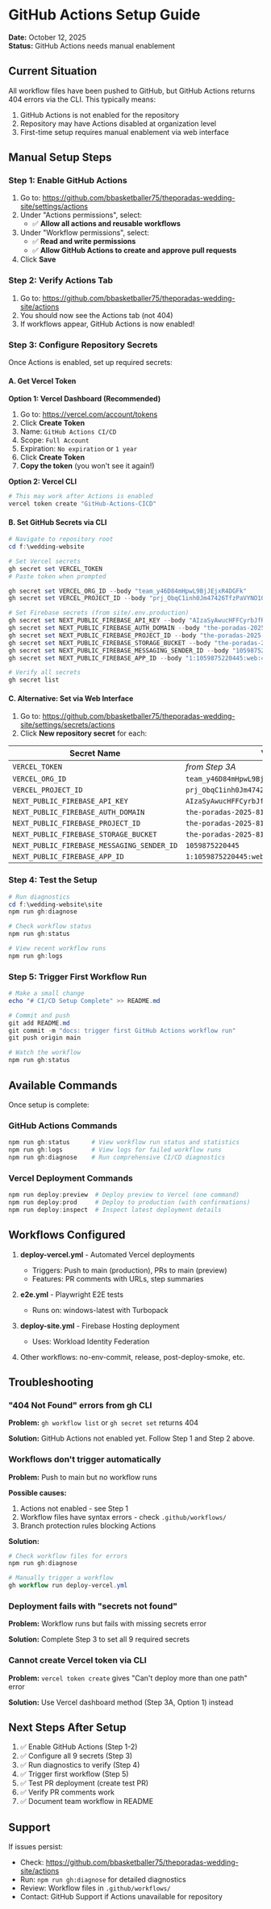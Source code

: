 # GitHub Actions Setup Guide

**Date:** October 12, 2025  
**Status:** GitHub Actions needs manual enablement

## Current Situation

All workflow files have been pushed to GitHub, but GitHub Actions returns 404 errors via the CLI. This typically means:

1. GitHub Actions is not enabled for the repository
2. Repository may have Actions disabled at organization level
3. First-time setup requires manual enablement via web interface

## Manual Setup Steps

### Step 1: Enable GitHub Actions

1. Go to: <https://github.com/bbasketballer75/theporadas-wedding-site/settings/actions>
2. Under "Actions permissions", select:
   - ✅ **Allow all actions and reusable workflows**
3. Under "Workflow permissions", select:
   - ✅ **Read and write permissions**
   - ✅ **Allow GitHub Actions to create and approve pull requests**
4. Click **Save**

### Step 2: Verify Actions Tab

1. Go to: <https://github.com/bbasketballer75/theporadas-wedding-site/actions>
2. You should now see the Actions tab (not 404)
3. If workflows appear, GitHub Actions is now enabled!

### Step 3: Configure Repository Secrets

Once Actions is enabled, set up required secrets:

#### A. Get Vercel Token

**Option 1: Vercel Dashboard (Recommended)**

1. Go to: <https://vercel.com/account/tokens>
2. Click **Create Token**
3. Name: `GitHub Actions CI/CD`
4. Scope: `Full Account`
5. Expiration: `No expiration` or `1 year`
6. Click **Create Token**
7. **Copy the token** (you won't see it again!)

**Option 2: Vercel CLI**

```powershell
# This may work after Actions is enabled
vercel token create "GitHub-Actions-CICD"
```

#### B. Set GitHub Secrets via CLI

```powershell
# Navigate to repository root
cd f:\wedding-website

# Set Vercel secrets
gh secret set VERCEL_TOKEN
# Paste token when prompted

gh secret set VERCEL_ORG_ID --body "team_y46D84mHpwL9BjJEjxR4DGFk"
gh secret set VERCEL_PROJECT_ID --body "prj_ObqC1inh0Jm47426TfzPaVYNO10I"

# Set Firebase secrets (from site/.env.production)
gh secret set NEXT_PUBLIC_FIREBASE_API_KEY --body "AIzaSyAwucHFFCyrbJfRBxyl7Ofq-Awu2gN29wg"
gh secret set NEXT_PUBLIC_FIREBASE_AUTH_DOMAIN --body "the-poradas-2025-813c7.firebaseapp.com"
gh secret set NEXT_PUBLIC_FIREBASE_PROJECT_ID --body "the-poradas-2025-813c7"
gh secret set NEXT_PUBLIC_FIREBASE_STORAGE_BUCKET --body "the-poradas-2025-813c7.firebasestorage.app"
gh secret set NEXT_PUBLIC_FIREBASE_MESSAGING_SENDER_ID --body "1059875220445"
gh secret set NEXT_PUBLIC_FIREBASE_APP_ID --body "1:1059875220445:web:459a645ef2a245728be434"

# Verify all secrets
gh secret list
```

#### C. Alternative: Set via Web Interface

1. Go to: <https://github.com/bbasketballer75/theporadas-wedding-site/settings/secrets/actions>
2. Click **New repository secret** for each:

| Secret Name | Value | Source |
|------------|-------|--------|
| `VERCEL_TOKEN` | _from Step 3A_ | Vercel dashboard |
| `VERCEL_ORG_ID` | `team_y46D84mHpwL9BjJEjxR4DGFk` | `.vercel/project.json` |
| `VERCEL_PROJECT_ID` | `prj_ObqC1inh0Jm47426TfzPaVYNO10I` | `.vercel/project.json` |
| `NEXT_PUBLIC_FIREBASE_API_KEY` | `AIzaSyAwucHFFCyrbJfRBxyl7Ofq-Awu2gN29wg` | `site/.env.production` |
| `NEXT_PUBLIC_FIREBASE_AUTH_DOMAIN` | `the-poradas-2025-813c7.firebaseapp.com` | `site/.env.production` |
| `NEXT_PUBLIC_FIREBASE_PROJECT_ID` | `the-poradas-2025-813c7` | `site/.env.production` |
| `NEXT_PUBLIC_FIREBASE_STORAGE_BUCKET` | `the-poradas-2025-813c7.firebasestorage.app` | `site/.env.production` |
| `NEXT_PUBLIC_FIREBASE_MESSAGING_SENDER_ID` | `1059875220445` | `site/.env.production` |
| `NEXT_PUBLIC_FIREBASE_APP_ID` | `1:1059875220445:web:459a645ef2a245728be434` | `site/.env.production` |

### Step 4: Test the Setup

```powershell
# Run diagnostics
cd f:\wedding-website\site
npm run gh:diagnose

# Check workflow status
npm run gh:status

# View recent workflow runs
npm run gh:logs
```

### Step 5: Trigger First Workflow Run

```powershell
# Make a small change
echo "# CI/CD Setup Complete" >> README.md

# Commit and push
git add README.md
git commit -m "docs: trigger first GitHub Actions workflow run"
git push origin main

# Watch the workflow
npm run gh:status
```

## Available Commands

Once setup is complete:

### GitHub Actions Commands

```powershell
npm run gh:status      # View workflow run status and statistics
npm run gh:logs        # View logs for failed workflow runs
npm run gh:diagnose    # Run comprehensive CI/CD diagnostics
```

### Vercel Deployment Commands

```powershell
npm run deploy:preview  # Deploy preview to Vercel (one command)
npm run deploy:prod     # Deploy to production (with confirmations)
npm run deploy:inspect  # Inspect latest deployment details
```

## Workflows Configured

1. **deploy-vercel.yml** - Automated Vercel deployments
   - Triggers: Push to main (production), PRs to main (preview)
   - Features: PR comments with URLs, step summaries

2. **e2e.yml** - Playwright E2E tests
   - Runs on: windows-latest with Turbopack

3. **deploy-site.yml** - Firebase Hosting deployment
   - Uses: Workload Identity Federation

4. Other workflows: no-env-commit, release, post-deploy-smoke, etc.

## Troubleshooting

### "404 Not Found" errors from gh CLI

**Problem:** `gh workflow list` or `gh secret set` returns 404

**Solution:** GitHub Actions not enabled yet. Follow Step 1 and Step 2 above.

### Workflows don't trigger automatically

**Problem:** Push to main but no workflow runs

**Possible causes:**

1. Actions not enabled - see Step 1
2. Workflow files have syntax errors - check `.github/workflows/`
3. Branch protection rules blocking Actions

**Solution:**

```powershell
# Check workflow files for errors
npm run gh:diagnose

# Manually trigger a workflow
gh workflow run deploy-vercel.yml
```

### Deployment fails with "secrets not found"

**Problem:** Workflow runs but fails with missing secrets error

**Solution:** Complete Step 3 to set all 9 required secrets

### Cannot create Vercel token via CLI

**Problem:** `vercel token create` gives "Can't deploy more than one path" error

**Solution:** Use Vercel dashboard method (Step 3A, Option 1) instead

## Next Steps After Setup

1. ✅ Enable GitHub Actions (Step 1-2)
2. ✅ Configure all 9 secrets (Step 3)
3. ✅ Run diagnostics to verify (Step 4)
4. ✅ Trigger first workflow (Step 5)
5. ✅ Test PR deployment (create test PR)
6. ✅ Verify PR comments work
7. ✅ Document team workflow in README

## Support

If issues persist:

- Check: <https://github.com/bbasketballer75/theporadas-wedding-site/actions>
- Run: `npm run gh:diagnose` for detailed diagnostics
- Review: Workflow files in `.github/workflows/`
- Contact: GitHub Support if Actions unavailable for repository
